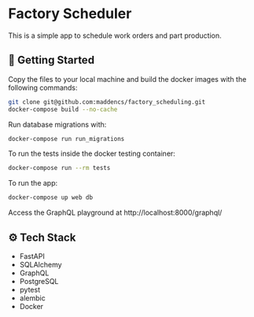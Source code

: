 # Factory Scheduler
This is a simple app to schedule work orders and part production.


## 🚀 Getting Started
Copy the files to your local machine and build the docker images with the following commands:
```bash
git clone git@github.com:maddencs/factory_scheduling.git
docker-compose build --no-cache
```

Run database migrations with:
```bash
docker-compose run run_migrations
````

To run the tests inside the docker testing container:

```bash
docker-compose run --rm tests
```

To run the app:
```bash
docker-compose up web db
```

Access the GraphQL playground at http://localhost:8000/graphql/


## ⚙️ Tech Stack
- FastAPI
- SQLAlchemy
- GraphQL
- PostgreSQL
- pytest
- alembic
- Docker
